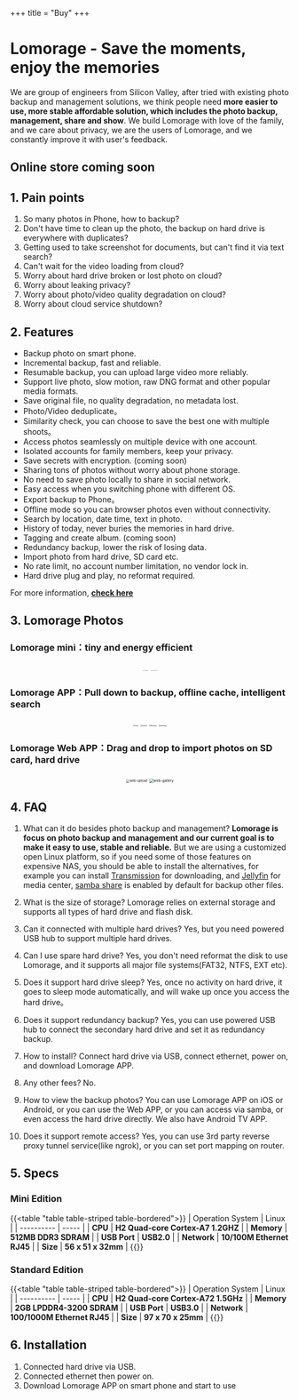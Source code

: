 +++
title = "Buy"
+++

# Lomorage - Save the moments, enjoy the memories

We are group of engineers from Silicon Valley, after tried with existing photo backup and management solutions, we think people need **more easier to use, more stable affordable solution, which includes the photo backup, management, share and show**. We build Lomorage with love of the family, and we care about privacy, we are the users of Lomorage, and we constantly improve it with user's feedback.

## Online store coming soon

## 1. Pain points

1. So many photos in Phone, how to backup?
2. Don't have time to clean up the photo, the backup on hard drive is everywhere with duplicates?
3. Getting used to take screenshot for documents, but can't find it via text search?
4. Can't wait for the video loading from cloud?
5. Worry about hard drive broken or lost photo on cloud?
6. Worry about leaking privacy?
7. Worry about photo/video quality degradation on cloud?
8. Worry about cloud service shutdown?

## 2. Features

- Backup photo on smart phone.
- Incremental backup, fast and reliable.
- Resumable backup, you can upload large video more reliably.
- Support live photo, slow motion, raw DNG format and other popular media formats.
- Save original file, no quality degradation, no metadata lost.
- Photo/Video deduplicate。
- Similarity check, you can choose to save the best one with multiple shoots。
- Access photos seamlessly on multiple device with one account.
- Isolated accounts for family members, keep your privacy.
- Save secrets with encryption. (coming soon)
- Sharing tons of photos without worry about phone storage.
- No need to save photo locally to share in social network.
- Easy access when you switching phone with different OS.
- Export backup to Phone。
- Offline mode so you can browser photos even without connectivity.
- Search by location, date time, text in photo.
- History of today, never buries the memories in hard drive.
- Tagging and create album. (coming soon)
- Redundancy backup, lower the risk of losing data.
- Import photo from hard drive, SD card etc.
- No rate limit, no account number limitation, no vendor lock in.
- Hard drive plug and play, no reformat required.

For more information, **[check here](https://lomorage.com/)**

## 3. Lomorage Photos

###  Lomorage mini：tiny and energy efficient

<div  align="center">
<p class="screenshoot">
<img src="/img/buy/lomorage-mini.png" alt="lomorage-mini" style="zoom:10%;max-width:100%;height:auto;max-height:100%;"  />
<img src="/img/buy/lomorage-setup.png" alt="lomorage-setup" style="zoom:10%;max-width:100%;height:auto;max-height:100%;"  />
</p>
</div>


### Lomorage APP：Pull down to backup, offline cache, intelligent search

<div  align="center">
<p class="screenshoot">
<img src="/img/buy/local-en.png" alt="local" style="zoom:20%;" />
<img src="/img/buy/search-en.png" alt="search" style="zoom:20%;" />
<img src="/img/buy/backup-en.png" alt="backup" style="zoom:20%;" />
<img src="/img/buy/settings-en.png" alt="settings" style="zoom:20%;" />
</p>
</div>


### Lomorage Web APP：Drag and drop to import photos on SD card, hard drive

<div  align="center">
<img src="/img/buy/web-upload-en.png" alt="web-upload" style="zoom:40%;max-width:100%;height:auto;max-height:100%;" />
<img src="/img/buy/web-gallery-en.png" alt="web-gallery" style="zoom:46%;max-width:100%;height:auto;max-height:100%;" />
</div>

## 4. FAQ

1. What can it do besides photo backup and management?
**Lomorage is focus on photo backup and management and our current goal is to make it easy to use, stable and reliable.** But we are using a customized open Linux platform, so if you need some of those features on expensive NAS, you should be able to install the alternatives, for example you can install [Transmission](https://transmissionbt.com/) for downloading, and [Jellyfin](https://jellyfin.org) for media center, [samba share](https://www.techrepublic.com/article/how-to-connect-to-linux-samba-shares-from-windows-10/) is enabled by default for backup other files.

2. What is the size of storage?
   Lomorage relies on external storage and supports all types of hard drive and flash disk.

3. Can it connected with multiple hard drives?
   Yes, but you need powered USB hub to support multiple hard drives.

4. Can I use spare hard drive?
   Yes, you don't need reformat the disk to use Lomorage, and it supports all major file systems(FAT32, NTFS, EXT etc).

5. Does it support hard drive sleep?
   Yes, once no activity on hard drive, it goes to sleep mode automatically, and will wake up once you access the hard drive。

6. Does it support redundancy backup?
   Yes, you can use powered USB hub to connect the secondary hard drive and set it as redundancy backup.

7. How to install?
   Connect hard drive via USB, connect ethernet, power on, and download Lomorage APP.

8. Any other fees?
   No.

9. How to view the backup photos?
   You can use Lomorage APP on iOS or Android, or you can use the Web APP, or you can access via samba, or even access the hard drive directly. We also have Android TV APP.

10. Does it support remote access?
    Yes, you can use 3rd party reverse proxy tunnel service(like ngrok), or you can set port mapping on router.

## 5. Specs

### Mini Edition

{{<table "table table-striped table-bordered">}}
| Operation System   | Linux |
| ---------- | ----- |
| **CPU** | **H2 Quad-core Cortex-A7 1.2GHZ** |
| **Memory**   | **512MB DDR3 SDRAM** |
| **USB Port**   | **USB2.0** |
| **Network**   | **10/100M Ethernet RJ45** |
| **Size**   | **56 x 51 x 32mm** |
{{</table>}}

### Standard Edition

{{<table "table table-striped table-bordered">}}
| Operation System   | Linux |
| ---------- | ----- |
| **CPU** | **H2 Quad-core Cortex-A72 1.5GHz** |
| **Memory**   | **2GB LPDDR4-3200 SDRAM** |
| **USB Port**   | **USB3.0** |
| **Network**   | **100/1000M Ethernet RJ45** |
| **Size**   | **97 x 70 x 25mm** |
{{</table>}}

## 6. Installation

1. Connected hard drive via USB.
2. Connected ethernet then power on.
3. Download Lomorage APP on smart phone and start to use
